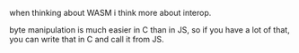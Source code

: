 when thinking about WASM i think more about interop.

byte manipulation is much easier in C than in JS, so if you have a lot of that, you can write that in C and call it from
JS.
